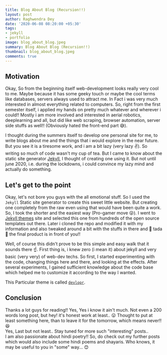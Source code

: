 ```yaml
---
title: Blog About Blog (Recursion!!)
layout: post
author: Raghwendra Dey
date: '2020-06-08 08:20:00 +05:30'
tags:
- jekyll
- portfolio
image: blog_about_blog.jpeg
summary: Blog About Blog (Recursion!!)
thumbnail: blog_about_blog.jpeg
comments: true
---
```


## Motivation

Okay, So from the beginning itself web-development looks really very cool to me. Maybe because it has some geeky touch or maybe the cool terms like databases, servers always used to attract me. In Fact i was very much interested in almost everything related to computers. So, right from the first semester itself, i applied my hands on pretty much whatever and wherever i could!! Mostly i am more involved and interested in aerial robotics, deeplearning and all, but did like web scraping, browser automation, server side stuffs as well!! (Obviously hated the front-end part :sweat_smile:). <br>

I thought during the summers itself to develop one personal site for me, to write blogs about me and the things that i would explore in the near future. But you see it is a tiresome work, and i am a bit lazy (very lazy :v:). So writing so much of code wasn't my cup of tea. But I came to know about the static site generator [Jekyll](https://jekyllrb.com/), I thought of creating one using it. But not until june 2020, i.e. during the lockdowns, i could convince my lazy mind and actually do something.

## Let's get to the point

Okay, let's not bore you guys with the all emotional stuff. So I used the `Jekyll` Static site generator to create this sweet little website. But creating one completely from the raw even using that would have been quite a work. So, I took the shorter and the easiest way (Pro-gamer move :stuck_out_tongue_winking_eye:). I went to [Jekyll themes](http://jekyllthemes.org/) site and selected this one from hundreds of the open source templates out there. Later i cloned the repo and modified it with my information and also tweaked around a bit with the stuffs in there and :tada: tada :tada: the final product is in front of you!!<br>

Well, of course this didn't prove to be this simple and easy walk that it sounds there :point_up:. First thing is, i knew zero (i mean it) about jekyll and very basic (very very) of web-dev techs. So first, I started experimenting with the code, changing things here and there, and looking at the effects. After several experiments, I gained sufficient knowledge about the code base which helped me to customize it according to the way I wanted.<br>

This Particular theme is called [`devlopr`](https://github.com/sujaykundu777/devlopr-jekyll/).

## Conclusion

Thanks a lot guys for reading!! Yes, Yes i know it ain't much. Not even a 200 words long post, but hey! it's honest work at least.. :stuck_out_tongue: Thought to put at least something here, than to leave it for the tomorrow, which means never!!:satisfied:<br>
Yes, Last but not least.. Stay tuned for more such "interesting" posts..<br>
I am also passionate about hindi poetry!! So, do check out my further posts which would also include some hindi poems and shayaris. Who knows, it may be useful to you in "some" way...  :blush:<br>